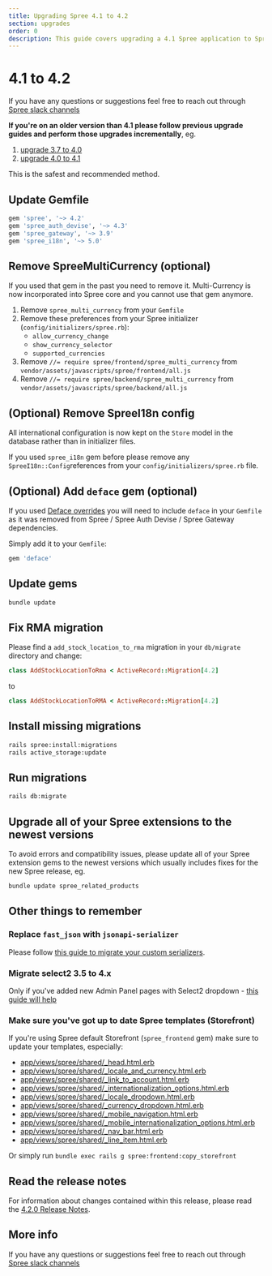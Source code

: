 ```yaml
---
title: Upgrading Spree 4.1 to 4.2
section: upgrades
order: 0
description: This guide covers upgrading a 4.1 Spree application to Spree 4.2.
---
```


# 4.1 to 4.2

If you have any questions or suggestions feel free to reach out through [Spree slack channels](http://slack.spreecommerce.org/)

**If you're on an older version than 4.1 please follow previous upgrade guides and perform those upgrades incrementally**, eg.

1. [upgrade 3.7 to 4.0](https://dev-docs.spreecommerce.org/upgrades/upgrades/three-dot-seven-to-four-dot-oh)
2. [upgrade 4.0 to 4.1](https://dev-docs.spreecommerce.org/upgrades/upgrades/four-dot-oh-to-four-dot-one)

This is the safest and recommended method.

## Update Gemfile

```ruby
gem 'spree', '~> 4.2'
gem 'spree_auth_devise', '~> 4.3'
gem 'spree_gateway', '~> 3.9'
gem 'spree_i18n', '~> 5.0'
```

## Remove SpreeMultiCurrency \(optional\)

If you used that gem in the past you need to remove it. Multi-Currency is now incorporated into Spree core and you cannot use that gem anymore.

1. Remove `spree_multi_currency` from your `Gemfile`
2. Remove these preferences from your Spree initializer \(`config/initializers/spree.rb`\):
   * `allow_currency_change`
   * `show_currency_selector`
   * `supported_currencies`
3. Remove `//= require spree/frontend/spree_multi_currency` from `vendor/assets/javascripts/spree/frontend/all.js`
4. Remove `//= require spree/backend/spree_multi_currency` from `vendor/assets/javascripts/spree/backend/all.js`

## \(Optional\) Remove SpreeI18n config

All international configuration is now kept on the `Store` model in the database rather than in initializer files.

If you used `spree_i18n` gem before please remove any `SpreeI18n::Config`references from your `config/initializers/spree.rb` file.

## \(Optional\) Add `deface` gem \(optional\)

If you used [Deface overrides](../../advanced/deface_overrides_tutorial.md#organizing-overrides) you will need to include `deface` in your `Gemfile` as it was removed from Spree / Spree Auth Devise / Spree Gateway dependencies.

Simply add it to your `Gemfile`:

```ruby
gem 'deface'
```

## Update gems

```bash
bundle update
```

## Fix RMA migration

Please find a `add_stock_location_to_rma` migration in your `db/migrate` directory and change:

```ruby
class AddStockLocationToRma < ActiveRecord::Migration[4.2]
```

to

```ruby
class AddStockLocationToRMA < ActiveRecord::Migration[4.2]
```

## Install missing migrations

```bash
rails spree:install:migrations
rails active_storage:update
```

## Run migrations

```bash
rails db:migrate
```

## Upgrade all of your Spree extensions to the newest versions

To avoid errors and compatibility issues, please update all of your Spree extension gems to the newest versions which usually includes fixes for the new Spree release, eg.

```bash
bundle update spree_related_products
```

## Other things to remember

### Replace `fast_json` with `jsonapi-serializer`

Please follow [this guide to migrate your custom serializers](https://github.com/jsonapi-serializer/jsonapi-serializer#migrating-from-netflixfast_jsonapi).

### Migrate select2 3.5 to 4.x

Only if you've added new Admin Panel pages with Select2 dropdown - [this guide will help](https://select2.org/upgrading/migrating-from-35)

### Make sure you've got up to date Spree templates \(Storefront\)

If you're using Spree default Storefront \(`spree_frontend` gem\) make sure to update your templates, especially:

* [app/views/spree/shared/\_head.html.erb](https://github.com/spree/spree/blob/4-2-stable/frontend/app/views/spree/shared/_head.html.erb)
* [app/views/spree/shared/\_locale\_and\_currency.html.erb](https://github.com/spree/spree/blob/4-2-stable/frontend/app/views/spree/shared/_locale_and_currency.html.erb)
* [app/views/spree/shared/\_link\_to\_account.html.erb](https://github.com/spree/spree/blob/4-2-stable/frontend/app/views/spree/shared/_link_to_account.html.erb)
* [app/views/spree/shared/\_internationalization\_options.html.erb](https://github.com/spree/spree/blob/master/frontend/app/views/spree/shared/_internationalization_options.html.erb)
* [app/views/spree/shared/\_locale\_dropdown.html.erb](https://github.com/spree/spree/blob/4-2-stable/frontend/app/views/spree/shared/_locale_dropdown.html.erb)
* [app/views/spree/shared/\_currency\_dropdown.html.erb](https://github.com/spree/spree/blob/4-2-stable/frontend/app/views/spree/shared/_currency_dropdown.html.erb)
* [app/views/spree/shared/\_mobile\_navigation.html.erb](https://github.com/spree/spree/blob/4-2-stable/frontend/app/views/spree/shared/_mobile_navigation.html.erb)
* [app/views/spree/shared/\_mobile\_internationalization\_options.html.erb](https://github.com/spree/spree/blob/4-2-stable/frontend/app/views/spree/shared/_mobile_internationalization_options.html.erb)
* [app/views/spree/shared/\_nav\_bar.html.erb](https://github.com/spree/spree/blob/4-2-stable/frontend/app/views/spree/shared/_nav_bar.html.erb)
* [app/views/spree/shared/\_line\_item.html.erb](https://github.com/spree/spree/blob/4-2-stable/frontend/app/views/spree/shared/_line_item.html.erb)

Or simply run `bundle exec rails g spree:frontend:copy_storefront`

## Read the release notes

For information about changes contained within this release, please read the [4.2.0 Release Notes](https://guides.spreecommerce.org/release_notes/spree_4_2_0.html).

## More info

If you have any questions or suggestions feel free to reach out through [Spree slack channels](http://slack.spreecommerce.org/)

